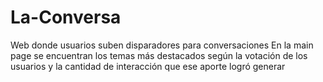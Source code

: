 # La-Conversa
Web donde usuarios suben disparadores para conversaciones
En la main page se encuentran los temas más destacados según la votación de los usuarios y la cantidad de interacción que ese aporte logró generar

